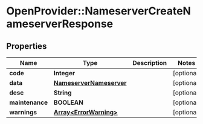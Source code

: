 # OpenProvider::NameserverCreateNameserverResponse

## Properties
Name | Type | Description | Notes
------------ | ------------- | ------------- | -------------
**code** | **Integer** |  | [optional] 
**data** | [**NameserverNameserver**](NameserverNameserver.md) |  | [optional] 
**desc** | **String** |  | [optional] 
**maintenance** | **BOOLEAN** |  | [optional] 
**warnings** | [**Array&lt;ErrorWarning&gt;**](ErrorWarning.md) |  | [optional] 

